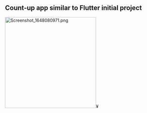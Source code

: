 ## Count-up app similar to Flutter initial project

<img width="300" alt="Screenshot_1648080971.png" src="https://user-images.githubusercontent.com/66051746/160218597-76a34489-2956-44cf-b2a5-82e19ea4502c.gif">¥